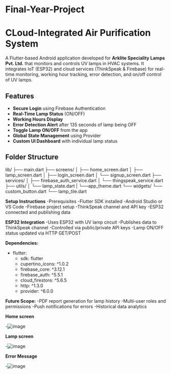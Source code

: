 # Final-Year-Project
# CLoud-Integrated Air Purification System

A Flutter-based Android application developed for **Arklite Speciality Lamps Pvt. Ltd.** that monitors and controls UV lamps in HVAC systems. It integrates IoT (ESP32) and cloud services (ThinkSpeak & Firebase) for real-time monitoring, working hour tracking, error detection, and on/off control of UV lamps.


##  Features

-  **Secure Login** using Firebase Authentication
-  **Real-Time Lamp Status** (ON/OFF)
-  **Working Hours Display**
-  **Error Detection Alert** after 135 seconds of lamp being OFF
-  **Toggle Lamp ON/OFF** from the app
-  **Global State Management** using Provider
-  **Custom UI Dashboard** with individual lamp status


##  Folder Structure

lib/
├── main.dart
├── screens/
│   ├── home_screen.dart
│   ├── lamp_screen.dart
│   ├── login_screen.dart
│   └── signup_screen.dart
├── services/
│   ├── firebase_auth_service.dart
│   └── thingspeak_service.dart
├── utils/
│   └── lamp_state.dart
|   └──app_theme.dart
└── widgets/
    └── custom_button.dart
    └── lamp_tile.dart

**Setup Instructions**
-Prerequisites
   -Flutter SDK installed
   -Android Studio or VS Code
   -Firebase project setup
   -ThinkSpeak channel and API key
   -ESP32 connected and publishing data

**ESP32 Integration**
  -Uses ESP32 with UV lamp circuit
  -Publishes data to ThinkSpeak channel
  -Controlled via public/private API keys
  -Lamp ON/OFF status updated via HTTP GET/POST

**Dependencies:**
- flutter:
   - sdk: flutter
  - cupertino_icons: ^1.0.2
  - firebase_core: ^3.12.1
  - firebase_auth: ^5.5.1
  - cloud_firestore: ^5.6.5
  - http: ^1.3.0
  - provider: ^6.0.0

**Future Scope:**
  -PDF report generation for lamp history
  -Multi-user roles and permissions
  -Push notifications for errors
  -Historical data analytics
  
**Home screen**

  -![image](https://github.com/user-attachments/assets/2fdd0010-5c30-4d68-9c12-fce0ca8cacfb)
  
**Lamp screen**

-![image](https://github.com/user-attachments/assets/a9e2d5fe-4bba-4706-81ba-622a847976a9)


**Error Message**

-![image](https://github.com/user-attachments/assets/0fb96502-7d6d-46e5-9b96-6449120f2b4b)

